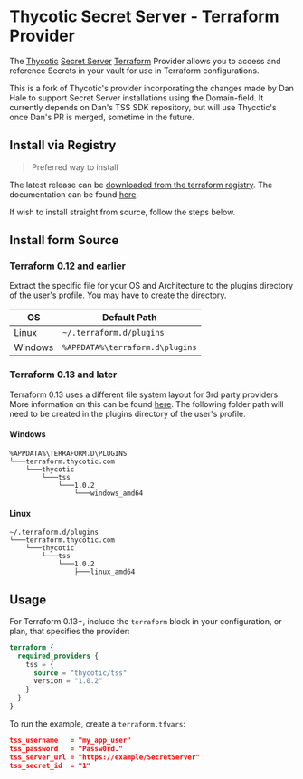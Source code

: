# Thycotic Secret Server - Terraform Provider

The [Thycotic](https://thycotic.com/) [Secret Server](https://thycotic.com/products/secret-server/) [Terraform](https://www.terraform.io/) Provider allows you to access and reference Secrets in your vault for use in Terraform configurations.

This is a fork of Thycotic's provider incorporating the changes made by Dan Hale to support Secret Server installations using the Domain-field.
It currently depends on Dan's TSS SDK repository, but will use Thycotic's once Dan's PR is merged, sometime in the future.

## Install via Registry

> Preferred way to install

The latest release can be [downloaded from the terraform registry](https://registry.terraform.io/providers/thycotic/tss/latest). The documentation can be found [here](https://registry.terraform.io/providers/thycotic/tss/latest/docs).

If wish to install straight from source, follow the steps below.

## Install form Source

### Terraform 0.12 and earlier

Extract the specific file for your OS and Architecture to the plugins directory
of the user's profile. You may have to create the directory.

| OS      | Default Path                    |
| ------- | ------------------------------- |
| Linux   | `~/.terraform.d/plugins`        |
| Windows | `%APPDATA%\terraform.d\plugins` |

### Terraform 0.13 and later

Terraform 0.13 uses a different file system layout for 3rd party providers. More information on this can be found [here](https://www.terraform.io/upgrade-guides/0-13.html#new-filesystem-layout-for-local-copies-of-providers). The following folder path will need to be created in the plugins directory of the user's profile.

#### Windows

```text
%APPDATA%\TERRAFORM.D\PLUGINS
└───terraform.thycotic.com
    └───thycotic
        └───tss
            └───1.0.2
                └───windows_amd64
```

#### Linux

```text
~/.terraform.d/plugins
└───terraform.thycotic.com
    └───thycotic
        └───tss
            └───1.0.2
                ├───linux_amd64
```

## Usage

For Terraform 0.13+, include the `terraform` block in your configuration, or plan, that specifies the provider:

```terraform
terraform {
  required_providers {
    tss = {
      source = "thycotic/tss"
      version = "1.0.2"
    }
  }
}
```

To run the example, create a `terraform.tfvars`:

```json
tss_username   = "my_app_user"
tss_password   = "Passw0rd."
tss_server_url = "https://example/SecretServer"
tss_secret_id  = "1"
```
